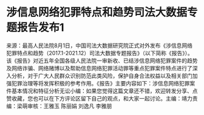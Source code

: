 # 涉信息网络犯罪特点和趋势司法大数据专题报告发布1

来源：最高人民法院8月1日，中国司法大数据研究院正式对外发布《涉信息网络犯罪特点和趋势（2017.1-2021.12）司法大数据专题报告》（以下简称《报告》）。该《报告》对近五年全国各级人民法院一审新收、已结涉信息网络犯罪案件的趋势及网络诈骗、网络赌博以及帮助信息网络犯罪活动罪等重点犯罪案件特点进行了深入分析，对于广大人民群众识别防范此类风险，保护自身合法权益以及相关部门加强犯罪治理等将发挥积极的参考作用。《报告》主要内容如下：涉信息网络犯罪案件基本情况和特征分析无讼小编：如果您觉得这篇文章还不错，欢迎转发分享、点赞收藏，您也可以在下方评论区留下自己的观点，和大家一起讨论。主编：靖力责编：梁萌审核：王雅玉 陈丽娟 刘逸凡 李雅朋

